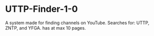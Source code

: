 # UTTP-Finder-1-0
A system made for finding channels on YouTube. Searches for: UTTP, ZNTP, and YFGA. has at max 10 pages.

